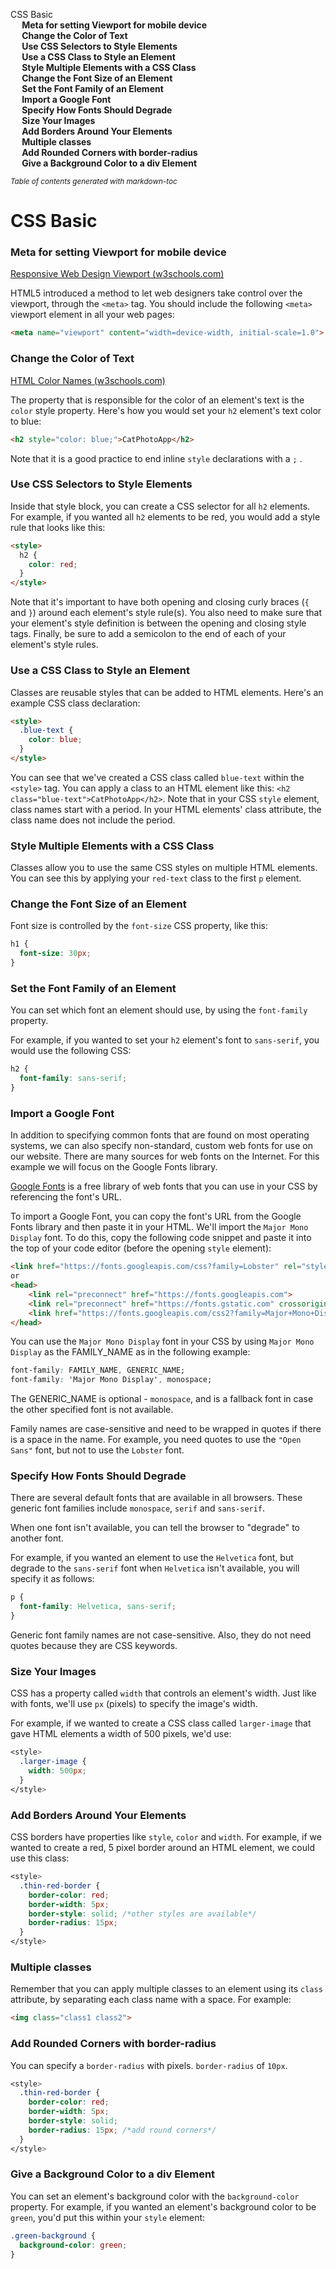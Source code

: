 <div id="toc">

- [CSS Basic](#css-basic)
    + [**Meta for setting Viewport for mobile device**](#--meta-for-setting-viewport-for-mobile-device--)
    + [**Change the Color of Text**](#--change-the-color-of-text--)
    + [**Use CSS Selectors to Style Elements**](#--use-css-selectors-to-style-elements--)
    + [**Use a CSS Class to Style an Element**](#--use-a-css-class-to-style-an-element--)
    + [**Style Multiple Elements with a CSS Class**](#--style-multiple-elements-with-a-css-class--)
    + [**Change the Font Size of an Element**](#--change-the-font-size-of-an-element--)
    + [**Set the Font Family of an Element**](#--set-the-font-family-of-an-element--)
    + [**Import a Google Font**](#--import-a-google-font--)
    + [**Specify How Fonts Should Degrade**](#--specify-how-fonts-should-degrade--)
    + [**Size Your Images**](#--size-your-images--)
    + [**Add Borders Around Your Elements**](#--add-borders-around-your-elements--)
    + [**Multiple classes**](#--multiple-classes--)
    + [**Add Rounded Corners with border-radius**](#--add-rounded-corners-with-border-radius--)
    + [**Give a Background Color to a div Element**](#--give-a-background-color-to-a-div-element--)

<small><i><a href='http://ecotrust-canada.github.io/markdown-toc/'>Table of contents generated with markdown-toc</a></i></small>


</div>

# CSS Basic

### **Meta for setting Viewport for mobile device**

[Responsive Web Design Viewport
(w3schools.com)](https://www.w3schools.com/css/css_rwd_viewport.asp)

HTML5 introduced a method to let web designers take control over the
viewport, through the `<meta>` tag. You should include the following
`<meta>` viewport element in all your web pages:

```html
<meta name="viewport" content="width=device-width, initial-scale=1.0">
```

### **Change the Color of Text**

[HTML Color Names
(w3schools.com)](https://www.w3schools.com/colors/colors_names.asp)

The property that is responsible for the color of an element's text is
the `color` style property. Here's how you would set your `h2` element's
text color to blue:

```html
<h2 style="color: blue;">CatPhotoApp</h2>
```

Note that it is a good practice to end inline `style` declarations with
a `;` .

### **Use CSS Selectors to Style Elements**

Inside that style block, you can create a CSS selector for all `h2`
elements. For example, if you wanted all `h2` elements to be red, you
would add a style rule that looks like this:

```html
<style>
  h2 {
    color: red;
  }
</style>
```

Note that it's important to have both opening and closing curly braces
(`{` and `}`) around each element's style rule(s). You also need to make
sure that your element's style definition is between the opening and
closing style tags. Finally, be sure to add a semicolon to the end of
each of your element's style rules.

### **Use a CSS Class to Style an Element**

Classes are reusable styles that can be added to HTML elements. Here's
an example CSS class declaration:

```html
<style>
  .blue-text {
    color: blue;
  }
</style>
```

You can see that we've created a CSS class called `blue-text` within the
`<style>` tag. You can apply a class to an HTML element like this:
`<h2 class="blue-text">CatPhotoApp</h2>`. Note that in your CSS `style`
element, class names start with a period. In your HTML elements' class
attribute, the class name does not include the period.

### **Style Multiple Elements with a CSS Class**

Classes allow you to use the same CSS styles on multiple HTML elements.
You can see this by applying your `red-text` class to the first `p`
element.

### **Change the Font Size of an Element**

Font size is controlled by the `font-size` CSS property, like this:

```css
h1 {
  font-size: 30px;
}
```

### **Set the Font Family of an Element**

You can set which font an element should use, by using the `font-family`
property.

For example, if you wanted to set your `h2` element's font to
`sans-serif`, you would use the following CSS:

```css
h2 {
  font-family: sans-serif;
}
```

### **Import a Google Font**

In addition to specifying common fonts that are found on most operating
systems, we can also specify non-standard, custom web fonts for use on
our website. There are many sources for web fonts on the Internet. For
this example we will focus on the Google Fonts library.

[Google Fonts](https://fonts.google.com/) is a free library of web fonts
that you can use in your CSS by referencing the font's URL.

To import a Google Font, you can copy the font's URL from the Google
Fonts library and then paste it in your HTML. We'll import the
`Major Mono Display` font. To do this, copy the following code snippet
and paste it into the top of your code editor (before the opening
`style` element):

```html
<link href="https://fonts.googleapis.com/css?family=Lobster" rel="stylesheet" type="text/css">
or
<head>
    <link rel="preconnect" href="https://fonts.googleapis.com">
	<link rel="preconnect" href="https://fonts.gstatic.com" crossorigin>
	<link href="https://fonts.googleapis.com/css2?family=Major+Mono+Display&display=swap" rel="stylesheet">
</head>
```

You can use the `Major Mono Display` font in your CSS by using
`Major Mono Display` as the FAMILY_NAME as in the following example:

```css
font-family: FAMILY_NAME, GENERIC_NAME;
font-family: 'Major Mono Display', monospace;
```

The GENERIC_NAME is optional - `monospace`, and is a fallback font in
case the other specified font is not available.

Family names are case-sensitive and need to be wrapped in quotes if
there is a space in the name. For example, you need quotes to use the
`"Open Sans"` font, but not to use the `Lobster` font.

### **Specify How Fonts Should Degrade**

There are several default fonts that are available in all browsers.
These generic font families include `monospace`, `serif` and
`sans-serif`.

When one font isn't available, you can tell the browser to "degrade" to
another font.

For example, if you wanted an element to use the `Helvetica` font, but
degrade to the `sans-serif` font when `Helvetica` isn't available, you
will specify it as follows:

```css
p {
  font-family: Helvetica, sans-serif;
}
```

Generic font family names are not case-sensitive. Also, they do not need
quotes because they are CSS keywords.

### **Size Your Images**

CSS has a property called `width` that controls an element's width. Just
like with fonts, we'll use `px` (pixels) to specify the image's width.

For example, if we wanted to create a CSS class called `larger-image`
that gave HTML elements a width of 500 pixels, we'd use:

```css
<style>
  .larger-image {
    width: 500px;
  }
</style>
```

### **Add Borders Around Your Elements**

CSS borders have properties like `style`, `color` and `width`. For
example, if we wanted to create a red, 5 pixel border around an HTML
element, we could use this class:

```css
<style>
  .thin-red-border {
    border-color: red;
    border-width: 5px;
    border-style: solid; /*other styles are available*/
    border-radius: 15px;
  }
</style>
```

### **Multiple classes**

Remember that you can apply multiple classes to an element using its
`class` attribute, by separating each class name with a space. For
example:

```html
<img class="class1 class2">
```

### **Add Rounded Corners with border-radius**

You can specify a `border-radius` with pixels. `border-radius` of
`10px`.

```css
<style>
  .thin-red-border {
    border-color: red;
    border-width: 5px;
    border-style: solid;
    border-radius: 15px; /*add round corners*/
  }
</style>
```

### **Give a Background Color to a div Element**

You can set an element's background color with the `background-color`
property. For example, if you wanted an element's background color to be
`green`, you'd put this within your `style` element:

```css
.green-background {
  background-color: green;
}
```
